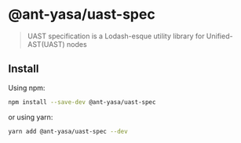 # @ant-yasa/uast-spec

> UAST specification is a Lodash-esque utility library for Unified-AST(UAST) nodes

## Install

Using npm:

```sh
npm install --save-dev @ant-yasa/uast-spec
```

or using yarn:

```sh
yarn add @ant-yasa/uast-spec --dev
```
